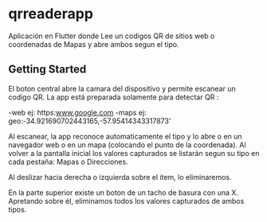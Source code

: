 # qrreaderapp

Aplicación en Flutter donde Lee un codigos QR de sitios web o coordenadas de Mapas y abre ambos segun el tipo.

## Getting Started

El boton central abre la camara del dispositivo y permite escanear un codigo QR.
La app está preparada solamente para detectar QR :

-web ej: https:www.google.com
-maps ej: geo:-34.921690702443165,-57.95414343317873'

Al escanear, la app reconoce automaticamente el tipo y lo abre o en un navegador web o en un mapa (colocando el punto de la coordenada).
Al volver a la pantalla inicial los valores capturados se listarán segun su tipo en cada pestaña: Mapas o Direcciones.

Al deslizar hacia derecha o izquierda sobre el item, lo eliminaremos.

En la parte superior existe un boton de un tacho de basura con una X. Apretando sobre él, eliminamos todos los valores capturados de ambos tipos.
